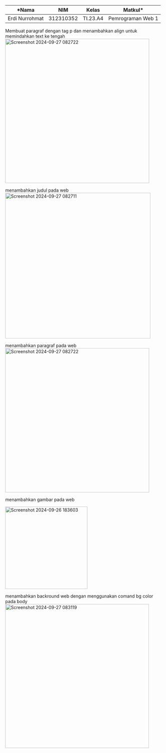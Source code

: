 |*Nama|NIM|Kelas|Matkul*|
|----|---|-----|------|
|Erdi Nurrohmat|312310352|TI.23.A4|Pemrograman Web 1|

Membuat paragraf dengan tag p dan menambahkan align untuk memindahkan text ke tengah
<img width="459" alt="Screenshot 2024-09-27 082722" src="https://github.com/user-attachments/assets/f205de01-c744-48ed-9509-f630a45b692a">


 menambahkan judul pada web 
 <img width="463" alt="Screenshot 2024-09-27 082711" src="https://github.com/user-attachments/assets/9163f4fc-3518-49dd-92c0-72cbcc4f083e">
 
menambahkan paragraf pada web
<img width="459" alt="Screenshot 2024-09-27 082722" src="https://github.com/user-attachments/assets/e23ac159-5461-4741-882a-cdd6bf4633f1">

menambahkan gambar pada web

<img width="262" alt="Screenshot 2024-09-26 183603" src="https://github.com/user-attachments/assets/ec7f268e-f9e4-456f-8576-22db85123ef1">

menambahkan backround web  dengan menggunakan comand bg color pada body
<img width="458" alt="Screenshot 2024-09-27 083119" src="https://github.com/user-attachments/assets/b2509f1f-b2f2-47dc-b4e5-fcae26938bd8">
